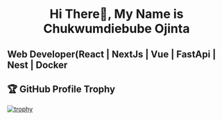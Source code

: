 
<h1 align="center">Hi There👋, My Name is Chukwumdiebube Ojinta</h1>
<h2>Web Developer(React | NextJs | Vue | FastApi | Nest | Docker</h2>

## 🏆 GitHub Profile Trophy

[![trophy](https://github-profile-trophy.vercel.app/?username=IamChukwumdiebubeOjinta)](https://github.com/ryo-ma/github-profile-trophy)
